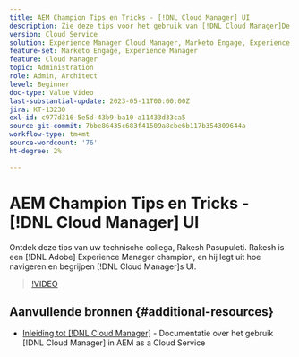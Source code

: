 ```yaml
---
title: AEM Champion Tips en Tricks - [!DNL Cloud Manager] UI
description: Zie deze tips voor het gebruik van [!DNL Cloud Manager]De gebruikersinterface van AEM kampioen en expert, Rakesh Pasupuleti.
version: Cloud Service
solution: Experience Manager Cloud Manager, Marketo Engage, Experience Manager
feature-set: Marketo Engage, Experience Manager
feature: Cloud Manager
topic: Administration
role: Admin, Architect
level: Beginner
doc-type: Value Video
last-substantial-update: 2023-05-11T00:00:00Z
jira: KT-13230
exl-id: c977d316-5e5d-43b9-ba10-a11433d33ca5
source-git-commit: 7bbe86435c683f41509a8cbe6b117b354309644a
workflow-type: tm+mt
source-wordcount: '76'
ht-degree: 2%

---
```


# AEM Champion Tips en Tricks - [!DNL Cloud Manager] UI

Ontdek deze tips van uw technische collega, Rakesh Pasupuleti. Rakesh is een [!DNL Adobe] Experience Manager champion, en hij legt uit hoe navigeren en begrijpen [!DNL Cloud Manager]s UI.

>[!VIDEO](https://video.tv.adobe.com/v/3419298?quality=12&learn=on)

## Aanvullende bronnen {#additional-resources}

* [Inleiding tot [!DNL Cloud Manager]](https://experienceleague.adobe.com/docs/experience-manager-cloud-service/content/onboarding/concepts/cloud-manager-introduction.html) - Documentatie over het gebruik [!DNL Cloud Manager] in AEM as a Cloud Service
